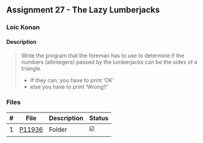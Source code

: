 ## Assignment 27 - The Lazy Lumberjacks

### Loic Konan

#### Description

>
> Write the program that the foreman has to use to determine if the numbers (allintegers)
> passed by the lumberjacks can be the sides of a triangle.
>
> - If they can, you have to print ‘OK’
> - else you have to print ‘Wrong!!’
>

### Files

|   #   | File               | Description | Status                  |
| :---: | ------------------ | ----------- | ----------------------- |
|   1   | [P11936](./P11936) | Folder      | :ballot_box_with_check: |
